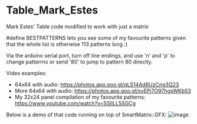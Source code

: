 # Table_Mark_Estes
Mark Estes' Table code modified to work with just a matrix

#define BESTPATTERNS lets you see some of my favourite patterns given that the whole list is
otherwise 113 patterns long :)

Via the arduino serial port, turn off line endings, and use 'n' and 'p' to change patterrns 
or send '80' to jump to pattern 80 directly.

Video examples:
* 64x64 with audio: https://photos.app.goo.gl/qLS14Ad6UzCng3Q23
* More 64x64 with audio: https://photos.app.goo.gl/syEPi7O97hgsWKb53
* My 32x24 panel compilation of my favourite patterns: https://www.youtube.com/watch?v=SSllLL5SGCg

Below is a demo of that code running on top of SmartMatrix::GFX:
![image](https://user-images.githubusercontent.com/1369412/54888844-266bc480-4e5e-11e9-904e-75f417a7d9d2.png)
